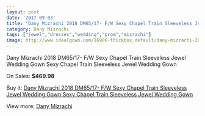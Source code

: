 ```yaml
---
layout: post
date: '2017-09-03'
title: "Dany Mizrachi 2018 DM65/17- F/W Sexy Chapel Train Sleeveless Jewel Wedding Gown Sexy Chapel Train Sleeveless Jewel Wedding Gown"
category: Dany Mizrachi
tags: ["jewel","dresses","wedding","prom","mizrachi"]
image: http://www.idealgown.com/16986-thickbox_default/dany-mizrachi-2018-dm65-17-f-w-sexy-chapel-train-sleeveless-jewel-wedding-gown-sexy-chapel-train-sleeveless-jewel-wedding-gown.jpg
---
```

Dany Mizrachi 2018 DM65/17- F/W Sexy Chapel Train Sleeveless Jewel Wedding Gown Sexy Chapel Train Sleeveless Jewel Wedding Gown

On Sales: **$469.98**
<a href="https://www.idealgown.com/en/dany-mizrachi/6727-dany-mizrachi-2018-dm65-17-f-w-sexy-chapel-train-sleeveless-jewel-wedding-gown-sexy-chapel-train-sleeveless-jewel-wedding-gown.html"><amp-img layout="responsive" width="600" height="600" src="//www.idealgown.com/16986-thickbox_default/dany-mizrachi-2018-dm65-17-f-w-sexy-chapel-train-sleeveless-jewel-wedding-gown-sexy-chapel-train-sleeveless-jewel-wedding-gown.jpg" alt="Dany Mizrachi 2018 DM65/17- F/W Sexy Chapel Train Sleeveless Jewel Wedding Gown Sexy Chapel Train Sleeveless Jewel Wedding Gown 0" /></a>
<a href="https://www.idealgown.com/en/dany-mizrachi/6727-dany-mizrachi-2018-dm65-17-f-w-sexy-chapel-train-sleeveless-jewel-wedding-gown-sexy-chapel-train-sleeveless-jewel-wedding-gown.html"><amp-img layout="responsive" width="600" height="600" src="//www.idealgown.com/16988-thickbox_default/dany-mizrachi-2018-dm65-17-f-w-sexy-chapel-train-sleeveless-jewel-wedding-gown-sexy-chapel-train-sleeveless-jewel-wedding-gown.jpg" alt="Dany Mizrachi 2018 DM65/17- F/W Sexy Chapel Train Sleeveless Jewel Wedding Gown Sexy Chapel Train Sleeveless Jewel Wedding Gown 1" /></a>
<a href="https://www.idealgown.com/en/dany-mizrachi/6727-dany-mizrachi-2018-dm65-17-f-w-sexy-chapel-train-sleeveless-jewel-wedding-gown-sexy-chapel-train-sleeveless-jewel-wedding-gown.html"><amp-img layout="responsive" width="600" height="600" src="//www.idealgown.com/16987-thickbox_default/dany-mizrachi-2018-dm65-17-f-w-sexy-chapel-train-sleeveless-jewel-wedding-gown-sexy-chapel-train-sleeveless-jewel-wedding-gown.jpg" alt="Dany Mizrachi 2018 DM65/17- F/W Sexy Chapel Train Sleeveless Jewel Wedding Gown Sexy Chapel Train Sleeveless Jewel Wedding Gown 2" /></a>

Buy it: [Dany Mizrachi 2018 DM65/17- F/W Sexy Chapel Train Sleeveless Jewel Wedding Gown Sexy Chapel Train Sleeveless Jewel Wedding Gown](https://www.idealgown.com/en/dany-mizrachi/6727-dany-mizrachi-2018-dm65-17-f-w-sexy-chapel-train-sleeveless-jewel-wedding-gown-sexy-chapel-train-sleeveless-jewel-wedding-gown.html "Dany Mizrachi 2018 DM65/17- F/W Sexy Chapel Train Sleeveless Jewel Wedding Gown Sexy Chapel Train Sleeveless Jewel Wedding Gown")

View more: [Dany Mizrachi](https://www.idealgown.com/en/109-dany-mizrachi "Dany Mizrachi")